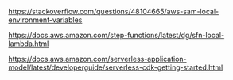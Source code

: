 https://stackoverflow.com/questions/48104665/aws-sam-local-environment-variables

https://docs.aws.amazon.com/step-functions/latest/dg/sfn-local-lambda.html

https://docs.aws.amazon.com/serverless-application-model/latest/developerguide/serverless-cdk-getting-started.html